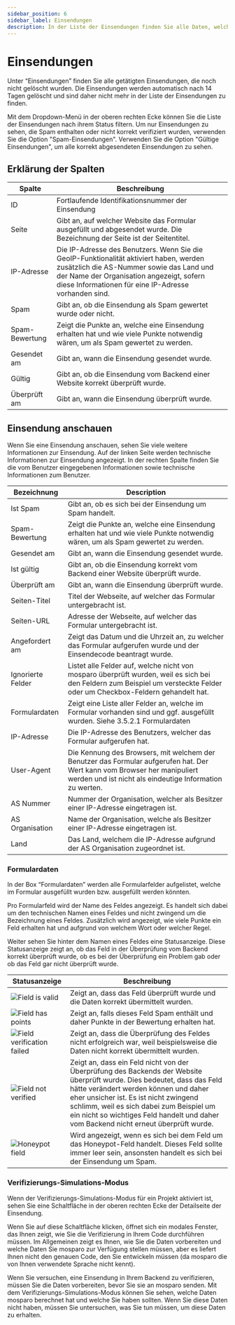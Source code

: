 ```yaml
---
sidebar_position: 6
sidebar_label: Einsendungen
description: In der Liste der Einsendungen finden Sie alle Daten, welche eingesendet wurden.
---
```


# Einsendungen

Unter “Einsendungen” finden Sie alle getätigten Einsendungen, die noch nicht gelöscht wurden. Die Einsendungen werden automatisch nach 14 Tagen gelöscht und sind daher nicht mehr in der Liste der Einsendungen zu finden.

Mit dem Dropdown-Menü in der oberen rechten Ecke können Sie die Liste der Einsendungen nach ihrem Status filtern. Um nur Einsendungen zu sehen, die Spam enthalten oder nicht korrekt verifiziert wurden, verwenden Sie die Option "Spam-Einsendungen". Verwenden Sie die Option "Gültige Einsendungen", um alle korrekt abgesendeten Einsendungen zu sehen.

## Erklärung der Spalten

| Spalte         | Beschreibung                                                                                                                                                                                                                            |
|----------------|-----------------------------------------------------------------------------------------------------------------------------------------------------------------------------------------------------------------------------------------|
| ID             | Fortlaufende Identifikationsnummer der Einsendung                                                                                                                                                                                       |
| Seite          | Gibt an, auf welcher Website das Formular ausgefüllt und abgesendet wurde. Die Bezeichnung der Seite ist der Seitentitel.                                                                                                               |
| IP-Adresse     | Die IP-Adresse des Benutzers. Wenn Sie die GeoIP-Funktionalität aktiviert haben, werden zusätzlich die AS-Nummer sowie das Land und der Name der Organisation angezeigt, sofern diese Informationen für eine IP-Adresse vorhanden sind. |
| Spam           | Gibt an, ob die Einsendung als Spam gewertet wurde oder nicht.                                                                                                                                                                          |
| Spam-Bewertung | Zeigt die Punkte an, welche eine Einsendung erhalten hat und wie viele Punkte notwendig wären, um als Spam gewertet zu werden.                                                                                                          |
| Gesendet am    | Gibt an, wann die Einsendung gesendet wurde.                                                                                                                                                                                            |
| Gültig         | Gibt an, ob die Einsendung vom Backend einer Website korrekt überprüft wurde.                                                                                                                                                           |
| Überprüft am   | Gibt an, wann die Einsendung überprüft wurde.                                                                                                                                                                                           |

## Einsendung anschauen

Wenn Sie eine Einsendung anschauen, sehen Sie viele weitere Informationen zur Einsendung. Auf der linken Seite werden technische Informationen zur Einsendung angezeigt. In der rechten Spalte finden Sie die vom Benutzer eingegebenen Informationen sowie technische Informationen zum Benutzer.

| Bezeichnung       | Description                                                                                                                                                                          |
|-------------------|--------------------------------------------------------------------------------------------------------------------------------------------------------------------------------------|
| Ist Spam          | Gibt an, ob es sich bei der Einsendung um Spam handelt.                                                                                                                              |
| Spam-Bewertung    | Zeigt die Punkte an, welche eine Einsendung erhalten hat und wie viele Punkte notwendig wären, um als Spam gewertet zu werden.                                                       |
| Gesendet am       | Gibt an, wann die Einsendung gesendet wurde.                                                                                                                                         |
| Ist gültig        | Gibt an, ob die Einsendung korrekt vom Backend einer Website überprüft wurde.                                                                                                        |
| Überprüft am      | Gibt an, wann die Einsendung überprüft wurde.                                                                                                                                        |
| Seiten-Titel      | Titel der Webseite, auf welcher das Formular untergebracht ist.                                                                                                                      |
| Seiten-URL        | Adresse der Webseite, auf welcher das Formular untergebracht ist.                                                                                                                    |
| Angefordert am    | Zeigt das Datum und die Uhrzeit an, zu welcher das Formular aufgerufen wurde und der Einsendecode beantragt wurde.                                                                   |
| Ignorierte Felder | Listet alle Felder auf, welche nicht von mosparo überprüft wurden, weil es sich bei den Feldern zum Beispiel um versteckte Felder oder um Checkbox-Feldern gehandelt hat.            |
| Formulardaten     | Zeigt eine Liste aller Felder an, welche im Formular vorhanden sind und ggf. ausgefüllt wurden. Siehe 3.5.2.1 Formulardaten                                                          |
| IP-Adresse        | Die IP-Adresse des Benutzers, welcher das Formular aufgerufen hat.                                                                                                                   |
| User-Agent        | Die Kennung des Browsers, mit welchem der Benutzer das Formular aufgerufen hat. Der Wert kann vom Browser her manipuliert werden und ist nicht als eindeutige Information zu werten. |
| AS Nummer         | Nummer der Organisation, welcher als Besitzer einer IP-Adresse eingetragen ist.                                                                                                      |
| AS Organisation   | Name der Organisation, welche als Besitzer einer IP-Adresse eingetragen ist.                                                                                                         |
| Land              | Das Land, welchem die IP-Adresse aufgrund der AS Organisation zugeordnet ist.                                                                                                        |

### Formulardaten

In der Box “Formulardaten” werden alle Formularfelder aufgelistet, welche im Formular ausgefüllt wurden bzw. ausgefüllt werden könnten.

Pro Formularfeld wird der Name des Feldes angezeigt. Es handelt sich dabei um den technischen Namen eines Feldes und nicht zwingend um die Bezeichnung eines Feldes. Zusätzlich wird angezeigt, wie viele Punkte ein Feld erhalten hat und aufgrund von welchem Wort oder welcher Regel.

Weiter sehen Sie hinter dem Namen eines Feldes eine Statusanzeige. Diese Statusanzeige zeigt an, ob das Feld in der Überprüfung vom Backend korrekt überprüft wurde, ob es bei der Überprüfung ein Problem gab oder ob das Feld gar nicht überprüft wurde.

| Statusanzeige                                                            | Beschreibung                                                                                                                                                                                                                                                                                                                                  |
|--------------------------------------------------------------------------|-----------------------------------------------------------------------------------------------------------------------------------------------------------------------------------------------------------------------------------------------------------------------------------------------------------------------------------------------|
| ![Field is valid](./assets/status_valid.jpg)                             | Zeigt an, dass das Feld überprüft wurde und die Daten korrekt übermittelt wurden.                                                                                                                                                                                                                                                             |
| ![Field has points](./assets/status_points_de.jpg)                       | Zeigt an, falls dieses Feld Spam enthält und daher Punkte in der Bewertung erhalten hat.                                                                                                                                                                                                                                                      |
| ![Field verification failed](./assets/status_verification_failed_de.jpg) | Zeigt an, dass die Überprüfung des Feldes nicht erfolgreich war, weil beispielsweise die Daten nicht korrekt übermittelt wurden.                                                                                                                                                                                                              |
| ![Field not verified](./assets/status_not_verified_de.jpg)               | Zeigt an, dass ein Feld nicht von der Überprüfung des Backends der Website überprüft wurde. Dies bedeutet, dass das Feld hätte verändert werden können und daher eher unsicher ist. Es ist nicht zwingend schlimm, weil es sich dabei zum Beispiel um ein nicht so wichtiges Feld handelt und daher vom Backend nicht erneut überprüft wurde. |
| ![Honeypot field](./assets/status_honeypot.jpg)                          | Wird angezeigt, wenn es sich bei dem Feld um das Honeypot-Feld handelt. Dieses Feld sollte immer leer sein, ansonsten handelt es sich bei der Einsendung um Spam.                                                                                                                                                                             |

### Verifizierungs-Simulations-Modus

Wenn der Verifizierungs-Simulations-Modus für ein Projekt aktiviert ist, sehen Sie eine Schaltfläche in der oberen rechten Ecke der Detailseite der Einsendung.

Wenn Sie auf diese Schaltfläche klicken, öffnet sich ein modales Fenster, das Ihnen zeigt, wie Sie die Verifizierung in Ihrem Code durchführen müssen. Im Allgemeinen zeigt es Ihnen, wie Sie die Daten vorbereiten und welche Daten Sie mosparo zur Verfügung stellen müssen, aber es liefert Ihnen nicht den genauen Code, den Sie entwickeln müssen (da mosparo die von Ihnen verwendete Sprache nicht kennt).

Wenn Sie versuchen, eine Einsendung in Ihrem Backend zu verifizieren, müssen Sie die Daten vorbereiten, bevor Sie sie an mosparo senden. Mit dem Verifizierungs-Simulations-Modus können Sie sehen, welche Daten mosparo berechnet hat und welche Sie haben sollten. Wenn Sie diese Daten nicht haben, müssen Sie untersuchen, was Sie tun müssen, um diese Daten zu erhalten.
